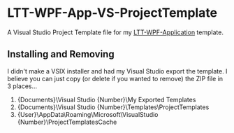 # LTT-WPF-App-VS-ProjectTemplate
A Visual Studio Project Template file for my [LTT-WPF-Application](https://github.com/AaronAmberman/LTT-WPF-Application) template.

## Installing and Removing
I didn't make a VSIX installer and had my Visual Studio export the template. I believe you can just copy (or delete if you wanted to remove) the ZIP file in 3 places...

1. {Documents}\Visual Studio {Number}\My Exported Templates
2. {Documents}\Visual Studio {Number}\Templates\ProjectTemplates
3. {User}\AppData\Roaming\Microsoft\VisualStudio {Number}\ProjectTemplatesCache
